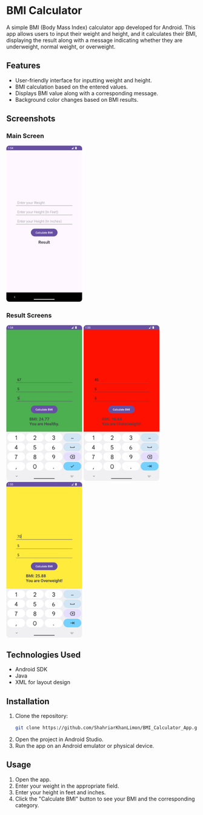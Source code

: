 # BMI Calculator

A simple BMI (Body Mass Index) calculator app developed for Android. This app allows users to input their weight and height, and it calculates their BMI, displaying the result along with a message indicating whether they are underweight, normal weight, or overweight.

## Features

- User-friendly interface for inputting weight and height.
- BMI calculation based on the entered values.
- Displays BMI value along with a corresponding message.
- Background color changes based on BMI results.

## Screenshots

### Main Screen
<img src="Screenshots/main_screen.png" alt="Main Screen" width="200"/>

### Result Screens
<img src="Screenshots/healthy.png" alt="Healthy Screen" width="200"/> <img src="Screenshots/underweight.png" alt="Underweight Screen" width="200"/> <img src="Screenshots/overweight.png" alt="Overweight Screen" width="200"/>


## Technologies Used

- Android SDK
- Java
- XML for layout design

## Installation

1. Clone the repository:
   ```bash
   git clone https://github.com/ShahriarKhanLimon/BMI_Calculator_App.git
2.  Open the project in Android Studio.
3. Run the app on an Android emulator or physical device.

## Usage
1. Open the app.
2. Enter your weight in the appropriate field.
3. Enter your height in feet and inches.
4. Click the "Calculate BMI" button to see your BMI and the corresponding category.
